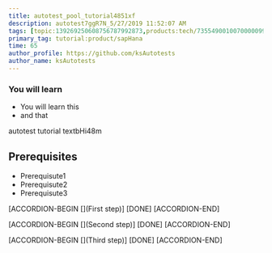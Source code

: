 ```yaml
---
title: autotest_pool_tutorial4851xf
description: autotest7ggR7N_5/27/2019 11:52:07 AM
tags: [topic:139269250608756787992873,products:tech/73554900100700000996,tutorial:experience/advanced]
primary_tag: tutorial:product/sapHana
time: 65
author_profile: https://github.com/ksAutotests
author_name: ksAutotests
---
```

### You will learn
- You will learn this
- and that

autotest tutorial textbHi48m

## Prerequisites
- Prerequisute1
- Prerequisute2
- Prerequisute3

[ACCORDION-BEGIN [](First step)]
[DONE]
[ACCORDION-END]

[ACCORDION-BEGIN [](Second step)]
[DONE]
[ACCORDION-END]

[ACCORDION-BEGIN [](Third step)]
[DONE]
[ACCORDION-END]

